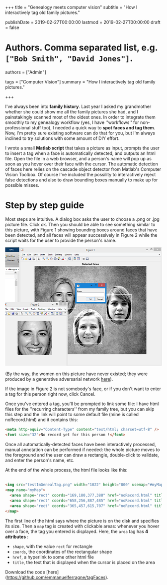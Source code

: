 +++
title = "Genealogy meets computer vision"
subtitle = "How I interactively tag old family pictures."

publishDate = 2019-02-27T00:00:00
lastmod = 2019-02-27T00:00:00
draft = false

# Authors. Comma separated list, e.g. `["Bob Smith", "David Jones"]`.
authors = ["Admin"]

tags = ["Computer Vision"]
summary = "How I interactively tag old family pictures."

+++

I've always been into **family history**. Last year I asked my grandmother whether she could show me all the family pictures she had, and I painstakingly scanned most of the oldest ones. In order to integrate them smoothly to my genealogy workflow (yes, I have ''workflows'' for non-professional stuff too), I needed a quick way to **spot faces and tag them**. Now, I'm pretty sure existing software can do that for you, but I'm always inclined to try solutions with some amount of DIY effort. 


I wrote a small **Matlab script** that takes a picture as input, prompts the user to insert a tag when a face is automatically detected, and outputs an html file. Open the file in a web browser, and a person's name will pop up as soon as you hover over their face with the cursor. The automatic detection of faces here relies on the cascade object detector from Matlab's Computer Vision Toolbox. Of course I've included the possility to interactively reject false detections and also to draw bounding boxes manually to make up for possible misses.

# Step by step guide

Most steps are intuitive. A dialog box asks the user to choose a .png or .jpg picture file. Click ok. Then you should be able to see something similar to this picture, with Figure 1 showing bounding boxes around faces that have been detected, and all faces will appear successively in Figure 2 while the script waits for the user to provide the person's name. 

![genealogy](step01.png)

(By the way, the women on this picture have never existed; they were produced by a generative adversarial network [here](https://thispersondoesnotexist.com/)).

If the image in Figure 2 is not somebody's face, or if you don't want to enter a tag for this person right now, click Cancel. 

Once you've entered a tag, you'll be prompted to link some file: I have html files for the ''recurring characters'' from my family tree, but you can skip this step and the link will point to some default file (mine is called noRecord.html) and it contains this:
```html
<meta http-equiv="Content-Type" content="text/html; charset=utf-8" />
<font size="32">No record yet for this person !</font>
```

Once all automatically-detected faces have been interactively processed, manual annotation can be performed if needed: the whole picture moves to the foreground and the user can draw a rectangle, double-click to validate, and enter the person's name, etc. 

At the end of the whole process, the html file looks like this:

```html

<img src="testImGenealTag.png" width="1022" height="800" usemap="#myMap">
<map name="myMap">
  <area shape="rect" coords="169,180,377,388" href="noRecord.html" title="PERSON01">
  <area shape="rect" coords="658,256,887,485" href="noRecord.html" title="PERSON02">
  <area shape="rect" coords="365,457,615,707" href="noRecord.html" title="PERSON03">
</map>
```

The first line of the html says where the picture is on the disk and specifies its size. Then a `map` tag is created with clickable areas: whenever you hover over a face, the tag you entered is displayed. Here, the `area` tag has **4 attributes** : 

- `shape`, with the value `rect` for rectangle
- `coords`, the coordinates of the rectangular shape
- `href`, a hyperlink to some other html file
- `title`, the text that is displayed when the cursor is placed on the area


Download the code [here] (https://github.com/emmanuelferragne/tagFaces). 

